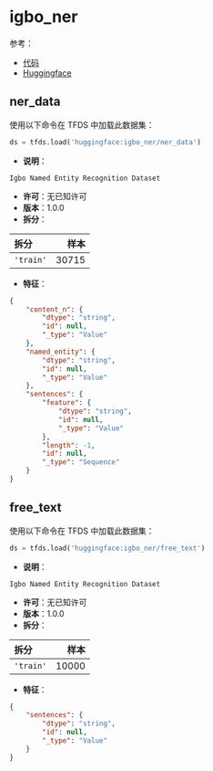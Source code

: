 # igbo_ner

参考：

- [代码](https://github.com/huggingface/datasets/blob/master/datasets/igbo_ner)
- [Huggingface](https://huggingface.co/datasets/igbo_ner)

## ner_data

使用以下命令在 TFDS 中加载此数据集：

```python
ds = tfds.load('huggingface:igbo_ner/ner_data')
```

- **说明**：

```
Igbo Named Entity Recognition Dataset
```

- **许可**：无已知许可
- **版本**：1.0.0
- **拆分**：

拆分 | 样本
:-- | --:
`'train'` | 30715

- **特征**：

```json
{
    "content_n": {
        "dtype": "string",
        "id": null,
        "_type": "Value"
    },
    "named_entity": {
        "dtype": "string",
        "id": null,
        "_type": "Value"
    },
    "sentences": {
        "feature": {
            "dtype": "string",
            "id": null,
            "_type": "Value"
        },
        "length": -1,
        "id": null,
        "_type": "Sequence"
    }
}
```

## free_text

使用以下命令在 TFDS 中加载此数据集：

```python
ds = tfds.load('huggingface:igbo_ner/free_text')
```

- **说明**：

```
Igbo Named Entity Recognition Dataset
```

- **许可**：无已知许可
- **版本**：1.0.0
- **拆分**：

拆分 | 样本
:-- | --:
`'train'` | 10000

- **特征**：

```json
{
    "sentences": {
        "dtype": "string",
        "id": null,
        "_type": "Value"
    }
}
```
